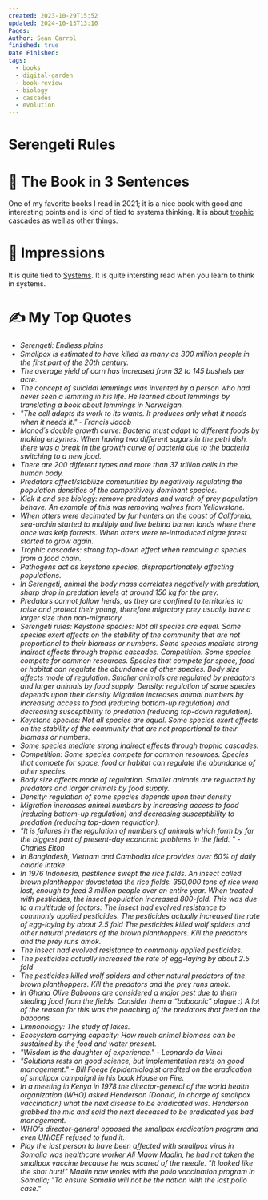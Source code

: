 ```yaml
---
created: 2023-10-29T15:52
updated: 2024-10-13T13:10
Pages: 
Author: Sean Carrol
finished: true
Date Finished: 
tags:
  - books
  - digital-garden
  - book-review
  - biology
  - cascades
  - evolution
---
```

# Serengeti Rules


# 🚀 The Book in 3 Sentences
One of my favorite books I read in 2021; it is a nice book with good and interesting points and is kind of tied to systems thinking.  It is about [trophic cascades](https://www.britannica.com/science/trophic-cascade) as well as other things. 


# 🎨 Impressions
It is quite tied to [Systems](../../../../Thinking/Systems.md). It is quite intersting read when you learn to think in systems. 


# ✍️ My Top  Quotes

- *Serengeti: Endless plains*
- *Smallpox is estimated to have killed as many as 300 million people in the first part of the 20th century.*
- *The average yield of corn has increased from 32 to 145 bushels per acre.*
- *The concept of suicidal lemmings was invented by a person who had never seen a lemming in his life. He learned about lemmings by translating a book about lemmings in Norweigan.*
- *"The cell adapts its work to its wants. It produces only what it needs when it needs it." - Francis Jacob*
- *Monod´s double growth curve:  Bacteria must adapt to different foods by making enzymes. When having two different sugars in the petri dish, there was a break in the growth curve of bacteria due to the bacteria switching to a new food.*
- *There are 200 different types and more than 37 trillion cells in the human body.*
- *Predators affect/stabilize communities by negatively regulating the population densities of the competitively dominant species.*
- *Kick it and see biology: remove predators and watch of prey population behave. An example of this was removing wolves from Yellowstone.*
- *When otters were decimated by fur hunters on the coast of California, sea-urchin started to multiply and live behind barren lands where there once was kelp forrests. When otters were re-introduced algae forest started to grow again.*
- *Trophic cascades: strong top-down effect when removing a species from a food chain.*
- *Pathogens act as keystone species, disproportionately affecting populations.*
- *In Serengeti, animal the body mass correlates negatively with predation, sharp drop in predation levels at around 150 kg for the prey.*
- *Predators cannot follow herds, as they are confined to territories to raise and protect their young, therefore migratory prey usually have a larger size than non-migratory.*
- *Serengeti rules: 
Keystone species: Not all species are equal. Some species exert effects on the stability of the community that are not proportional to their biomass or numbers.
Some species mediate strong indirect effects through trophic cascades.
Competition: Some species compete for common resources. Species that compete for space, food or habitat can regulate the abundance of other species.
Body size affects mode of regulation. Smaller animals are regulated by predators and larger animals by food supply.
Density: regulation of some species depends upon their density
Migration increases animal numbers by increasing access to food (reducing bottom-up regulation) and decreasing susceptibility to predation (reducing top-down regulation).*
- *Keystone species: Not all species are equal. Some species exert effects on the stability of the community that are not proportional to their biomass or numbers.*
- *Some species mediate strong indirect effects through trophic cascades.*
- *Competition: Some species compete for common resources. Species that compete for space, food or habitat can regulate the abundance of other species.*
- *Body size affects mode of regulation. Smaller animals are regulated by predators and larger animals by food supply.*
- *Density: regulation of some species depends upon their density*
- *Migration increases animal numbers by increasing access to food (reducing bottom-up regulation) and decreasing susceptibility to predation (reducing top-down regulation).*
- *"It is failures in the regulation of numbers of animals which form by far the biggest part of present-day economic problems in the field. " - Charles Elton*
- *In Bangladesh, Vietnam and Cambodia rice provides over 60% of daily calorie intake.*
- *In 1976 Indonesia, pestilence swept the rice fields. An insect called brown planthopper devastated the rice fields. 350,000 tons of rice were lost, enough to feed 3 million people over an entire year. When treated with pesticides, the insect population increased 800-fold. This was due to a multitude of factors: 
The insect had evolved resistance to commonly applied pesticides.
The pesticides actually increased the rate of egg-laying by about 2.5 fold
The pesticides killed wolf spiders and other natural predators of the brown planthoppers. Kill the predators and the prey runs amok.*
- *The insect had evolved resistance to commonly applied pesticides.*
- *The pesticides actually increased the rate of egg-laying by about 2.5 fold*
- *The pesticides killed wolf spiders and other natural predators of the brown planthoppers. Kill the predators and the prey runs amok.*
- *In Ghana Olive Baboons are considered a major pest due to them stealing food from the fields. Consider them a “baboonic” plague :)
A lot of the reason for this was the poaching of the predators that feed on the baboons.*
- *Limnonology:  The study of lakes.*
- *Ecosystem carrying capacity: How much animal biomass can be sustained by the food and water present.*
- *"Wisdom is the daughter of experience." - Leonardo da Vinci*
- *"Solutions rests on good science, but implementation rests on good management." - Bill Foege (epidemiologist credited on the eradication of smallpox campaign) in his book House on Fire.*
- *In a meeting in Kenya in 1978 the director-general of the world health organization (WHO) asked Henderson (Donald, in charge of smallpox vaccination) what the next disease to be eradicated was. Henderson grabbed the mic and said the next deceased to be eradicated yes bad management.*
- *WHO's director-general opposed the smallpox eradication program and even UNICEF refused to fund it.*
- *Play the last person to have been affected with smallpox virus in Somalia was healthcare worker Ali Maow Maalin, he had not taken the smallpox vaccine because he was scared of the needle. "It looked like the shot hurt!" Maalin now works with the polio vaccination program in Somalia; "To ensure Somalia will not be the nation with the last polio case."*
